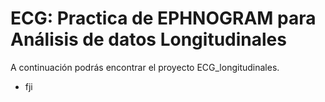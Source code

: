 # ECG: Practica de EPHNOGRAM para Análisis de datos Longitudinales
A continuación podrás encontrar el proyecto ECG_longitudinales. 
- fji
